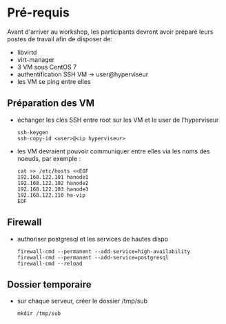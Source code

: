 # Pré-requis

Avant d'arriver au workshop, les participants devront avoir préparé leurs
postes de travail afin de disposer de:

* libvirtd
* virt-manager
* 3 VM sous CentOS 7
* authentification SSH VM -> user@hyperviseur
* les VM se ping entre elles

## Préparation des VM

* échanger les clés SSH entre root sur les VM et le user de l'hyperviseur
  
  ~~~
  ssh-keygen
  ssh-copy-id <user>@<ip hyperviseur>
  ~~~

* les VM devraient pouvoir communiquer entre elles via les noms des noeuds,
  par exemple : 
  
  ~~~
  cat >> /etc/hosts <<EOF
  192.168.122.101 hanode1
  192.168.122.102 hanode2
  192.168.122.103 hanode3
  192.168.122.110 ha-vip
  EOF
  ~~~

## Firewall

* authoriser postgresql et les services de hautes dispo
  
  ~~~
  firewall-cmd --permanent --add-service=high-availability
  firewall-cmd --permanent --add-service=postgresql
  firewall-cmd --reload
  ~~~

## Dossier temporaire

* sur chaque serveur, créer le dossier /tmp/sub

  ~~~
  mkdir /tmp/sub
  ~~~
